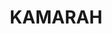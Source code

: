 ---
lastmod: '2025-04-06T06:05:20+00:00'
latitude: -34.313241
layout: suburb
longitude: 146.841533
postcode: '2665'
state: NSW
title: KAMARAH
url: /nsw/kamarah/
---